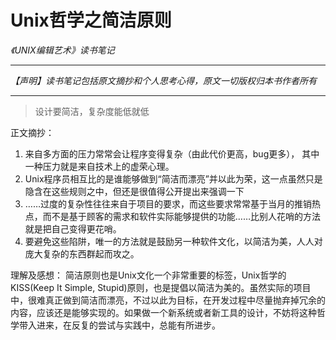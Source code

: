 # Unix哲学之简洁原则
*《UNIX编辑艺术》读书笔记*
- - - -
*【声明】读书笔记包括原文摘抄和个人思考心得，原文一切版权归本书作者所有*
- - - -
> 设计要简洁，复杂度能低就低  

正文摘抄：
1. 来自多方面的压力常常会让程序变得复杂（由此代价更高，bug更多）， 其中一种压力就是来自技术上的虚荣心理。
2. Unix程序员相互比的是谁能够做到“简洁而漂亮”并以此为荣，这一点虽然只是隐含在这些规则之中，但还是很值得公开提出来强调一下
3. ……过度的复杂性往往来自于项目的要求，而这些要求常常基于当月的推销热点，而不是基于顾客的需求和软件实际能够提供的功能……比别人花哨的方法就是把自己变得更花哨。
4. 要避免这些陷阱，唯一的方法就是鼓励另一种软件文化，以简洁为美，人人对庞大复杂的东西群起而攻之。

理解及感想：
简洁原则也是Unix文化一个非常重要的标签，Unix哲学的KISS(Keep It Simple, Stupid)原则，也是提倡以简洁为美的。虽然实际的项目中，很难真正做到简洁而漂亮，不过以此为目标，在开发过程中尽量抛弃掉冗余的内容，应该还是能够实现的。如果做一个新系统或者新工具的设计，不妨将这种哲学带入进来，在反复的尝试与实践中，总能有所进步。